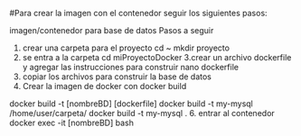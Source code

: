 #Para crear la imagen con el contenedor seguir los siguientes pasos:


imagen/contenedor para base de datos
Pasos a seguir
1. crear una carpeta para el proyecto
cd ~
mkdir proyecto
2. se entra a la carpeta
cd miProyectoDocker
3.crear un archivo dockerfile y agregar las instrucciones para construir
nano dockerfile
4. copiar los archivos para construir la base de datos
5. Crear la imagen de docker con docker build

docker build -t [nombreBD] [dockerfile]
docker build -t my-mysql /home/user/carpeta/
docker build -t my-mysql .
6. entrar al contenedor
docker exec -it [nombreBD] bash
